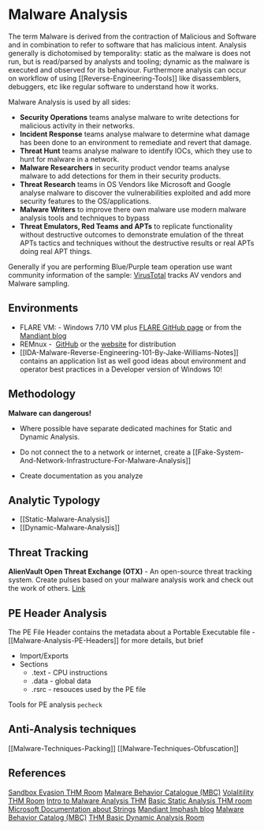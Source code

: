 # Malware Analysis

The term Malware is derived from the contraction of Malicious and Software and in combination to refer to software that has malicious intent. Analysis generally is dichotomised by temporality: static as the malware is does not run, but is read/parsed by analysts and tooling; dynamic as the malware is executed and observed for its behaviour. Furthermore analysis can occur on workflow of using [[Reverse-Engineering-Tools]] like disassemblers, debuggers, etc like regular software to understand how it works.

Malware Analysis is used by all sides:

- **Security Operations** teams analyse malware to write detections for malicious activity in their networks.
- **Incident Response** teams analyse malware to determine what damage has been done to an environment to remediate and revert that damage.
- **Threat Hunt** teams analyse malware to identify IOCs, which they use to hunt for malware in a network.
- **Malware Researchers** in security product vendor teams analyse malware to add detections for them in their security products.
- **Threat Research** teams in OS Vendors like Microsoft and Google analyse malware to discover the vulnerabilities exploited and add more security features to the OS/applications.
- **Malware Writers** to improve there own malware use modern malware analysis tools and techniques to bypass 
- **Threat Emulators, Red Teams and APTs** to replicate functionality without destructive outcomes to demonstrate emulation of the threat APTs tactics and techniques without the destructive results or real APTs doing real APT things.

Generally if you are performing Blue/Purple team operation use want community information of the sample: [VirusTotal](https://www.virustotal.com/) tracks AV vendors and Malware sampling.


## Environments

- FLARE VM: - Windows 7/10 VM plus [FLARE GitHub page](https://github.com/mandiant/flare-vm) or from the [Mandiant blog](https://www.mandiant.com/resources/blog/flare-vm-update)
- REMnux -  [GitHub](https://github.com/REMnux) or the [website](https://remnux.org/) for distribution
- [[IDA-Malware-Reverse-Engineering-101-By-Jake-Williams-Notes]] contains an application list as well good ideas about environment and operator best practices in a Developer version of Windows 10!

## Methodology

**Malware can dangerous!**

- Where possible have separate dedicated machines for Static and Dynamic Analysis. 
- Do not connect the to a network or internet, create a [[Fake-System-And-Network-Infrastructure-For-Malware-Analysis]]
 
- Create documentation as you analyze

## Analytic Typology

- [[Static-Malware-Analysis]]
- [[Dynamic-Malware-Analysis]]


## Threat Tracking 

**AlienVault Open Threat Exchange (OTX)** - An open-source threat tracking system. Create pulses based on your malware analysis work and check out the work of others. [Link](https://otx.alienvault.com/dashboard/new)


## PE Header Analysis

The PE File Header contains the metadata about a Portable Executable file - [[Malware-Analysis-PE-Headers]] for more details, but brief
- Import/Exports
- Sections 
	- .text - CPU instructions
	- .data - global data
	- .rsrc - resouces used by the PE file 

Tools for PE analysis
`pecheck` 

## Anti-Analysis techniques

[[Malware-Techniques-Packing]] 
[[Malware-Techniques-Obfuscation]]


## References

[Sandbox Evasion THM Room](https://tryhackme.com/room/sandboxevasion)
[Malware Behavior Catalogue (MBC)](https://github.com/MBCProject/mbc-markdown)
[Volalitility THM Room](https://tryhackme.com/room/bpvolatility)
[Intro to Malware Analysis THM](https://tryhackme.com/room/intromalwareanalysis)
[Basic Static Analysis THM room](https://tryhackme.com/room/staticanalysis1)
[Microsoft Documentation about Strings](https://docs.microsoft.com/en-us/sysinternals/downloads/strings)
[Mandiant Imphash blog](https://www.mandiant.com/resources/blog/tracking-malware-import-hashing)
[Malware Behavior Catalog (MBC)](https://github.com/MBCProject/mbc-markdown)
[THM Basic Dynamic Analysis Room](https://tryhackme.com/room/basicdynamicanalysis)